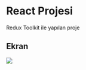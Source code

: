 <h1>React Projesi</h1>

Redux Toolkit ile yapılan proje

<h2>Ekran</h2>

![](ft226128139-edge-2023-07-17-16-30-40.gif)